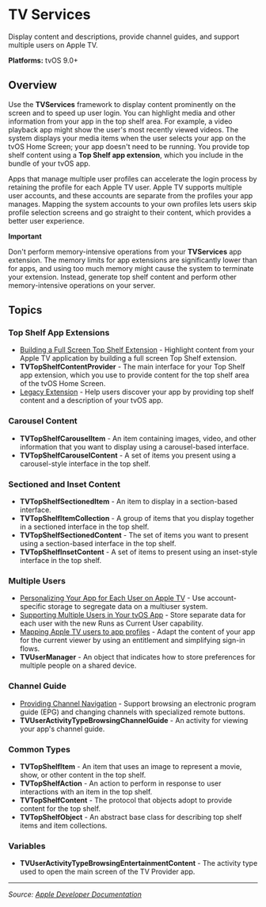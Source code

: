 # TV Services

Display content and descriptions, provide channel guides, and support multiple users on Apple TV.

**Platforms:** tvOS 9.0+

## Overview

Use the **TVServices** framework to display content prominently on the screen and to speed up user login. You can highlight media and other information from your app in the top shelf area. For example, a video playback app might show the user's most recently viewed videos. The system displays your media items when the user selects your app on the tvOS Home Screen; your app doesn't need to be running. You provide top shelf content using a **Top Shelf app extension**, which you include in the bundle of your tvOS app.

Apps that manage multiple user profiles can accelerate the login process by retaining the profile for each Apple TV user. Apple TV supports multiple user accounts, and these accounts are separate from the profiles your app manages. Mapping the system accounts to your own profiles lets users skip profile selection screens and go straight to their content, which provides a better user experience.

**Important**

Don't perform memory-intensive operations from your **TVServices** app extension. The memory limits for app extensions are significantly lower than for apps, and using too much memory might cause the system to terminate your extension. Instead, generate top shelf content and perform other memory-intensive operations on your server.

## Topics

### Top Shelf App Extensions
- [Building a Full Screen Top Shelf Extension](https://developer.apple.com/documentation/tvservices/building_a_full_screen_top_shelf_extension) - Highlight content from your Apple TV application by building a full screen Top Shelf extension.
- **TVTopShelfContentProvider** - The main interface for your Top Shelf app extension, which you use to provide content for the top shelf area of the tvOS Home Screen.
- [Legacy Extension](https://developer.apple.com/documentation/tvservices/legacy_extension) - Help users discover your app by providing top shelf content and a description of your tvOS app.

### Carousel Content
- **TVTopShelfCarouselItem** - An item containing images, video, and other information that you want to display using a carousel-based interface.
- **TVTopShelfCarouselContent** - A set of items you present using a carousel-style interface in the top shelf.

### Sectioned and Inset Content
- **TVTopShelfSectionedItem** - An item to display in a section-based interface.
- **TVTopShelfItemCollection** - A group of items that you display together in a sectioned interface in the top shelf.
- **TVTopShelfSectionedContent** - The set of items you want to present using a section-based interface in the top shelf.
- **TVTopShelfInsetContent** - A set of items to present using an inset-style interface in the top shelf.

### Multiple Users
- [Personalizing Your App for Each User on Apple TV](https://developer.apple.com/documentation/tvservices/personalizing_your_app_for_each_user_on_apple_tv) - Use account-specific storage to segregate data on a multiuser system.
- [Supporting Multiple Users in Your tvOS App](https://developer.apple.com/documentation/tvservices/supporting_multiple_users_in_your_tvos_app) - Store separate data for each user with the new Runs as Current User capability.
- [Mapping Apple TV users to app profiles](https://developer.apple.com/documentation/tvservices/mapping_apple_tv_users_to_app_profiles) - Adapt the content of your app for the current viewer by using an entitlement and simplifying sign-in flows.
- **TVUserManager** - An object that indicates how to store preferences for multiple people on a shared device.

### Channel Guide
- [Providing Channel Navigation](https://developer.apple.com/documentation/tvservices/providing_channel_navigation) - Support browsing an electronic program guide (EPG) and changing channels with specialized remote buttons.
- **TVUserActivityTypeBrowsingChannelGuide** - An activity for viewing your app's channel guide.

### Common Types
- **TVTopShelfItem** - An item that uses an image to represent a movie, show, or other content in the top shelf.
- **TVTopShelfAction** - An action to perform in response to user interactions with an item in the top shelf.
- **TVTopShelfContent** - The protocol that objects adopt to provide content for the top shelf.
- **TVTopShelfObject** - An abstract base class for describing top shelf items and item collections.

### Variables
- **TVUserActivityTypeBrowsingEntertainmentContent** - The activity type used to open the main screen of the TV Provider app.

---

*Source: [Apple Developer Documentation](https://developer.apple.com/documentation/TVServices)*